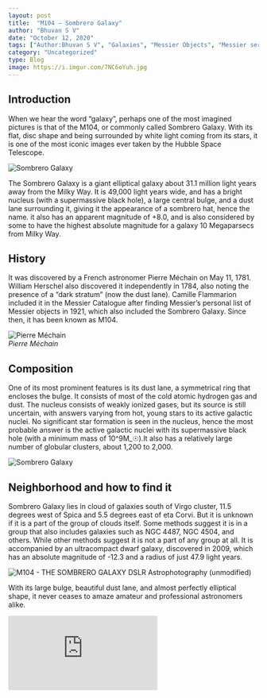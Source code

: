 ```yaml
---
layout: post
title:  "M104 – Sombrero Galaxy"
author: "Bhuvan S V"
date: "October 12, 2020"
tags: ["Author:Bhuvan S V", "Galaxies", "Messier Objects", "Messier series", "Observations", "SEDS Celestia", "Skywatching", "Sombrero Galaxy"]
category: "Uncategorized"
type: Blog
image: https://i.imgur.com/7NC6oYuh.jpg
---
```


## Introduction

When we hear the word “galaxy”, perhaps one of the most imagined pictures is that of the M104, or commonly called Sombrero Galaxy. With its flat, disc shape and being surrounded by white light coming from its stars, it is one of the most iconic images ever taken by the Hubble Space Telescope.

![Sombrero Galaxy](https://i.imgur.com/zSxgRN2h.png)

The Sombrero Galaxy is a giant elliptical galaxy about 31.1 million light years away from the Milky Way. It is 49,000 light years wide, and has a bright nucleus (with a supermassive black hole), a large central bulge, and a dust lane surrounding it, giving it the appearance of a sombrero hat, hence the name. it also has an apparent magnitude of +8.0, and is also considered by some to have the highest absolute magnitude for a galaxy 10 Megaparsecs from Milky Way.

## History

It was discovered by a French astronomer Pierre Méchain on May 11, 1781. William Herschel also discovered it independently in 1784, also noting the presence of a “dark stratum” (now the dust lane). Camille Flammarion included it in the Messier Catalogue after finding Messier’s personal list of Messier objects in 1921, which also included the Sombrero Galaxy. Since then, it has been known as M104.

![Pierre Méchain](https://i.imgur.com/ywDC6MKl.png)
\
*Pierre Méchain*

## Composition

One of its most prominent features is its dust lane, a symmetrical ring that encloses the bulge. It consists of most of the cold atomic hydrogen gas and dust. The nucleus consists of weakly ionized gases, but its source is still uncertain, with answers varying from hot, young stars to its active galactic nuclei. No significant star formation is seen in the nucleus, hence the most probable answer is the active galactic nuclei with its supermassive black hole (with a minimum mass of 10^9M_☉).It also has a relatively large number of globular clusters, about 1,200 to 2,000.

![Sombrero Galaxy](https://i.imgur.com/FtBHW9xh.png)

## Neighborhood and how to find it

Sombrero Galaxy lies in cloud of galaxies south of Virgo cluster, 11.5 degrees west of Spica and 5.5 degrees east of eta Corvi. But it is unknown if it is a part of the group of clouds itself. Some methods suggest it is in a group that also includes galaxies such as NGC 4487, NGC 4504, and others. While other methods suggest it is not a part of any group at all. It is accompanied by an ultracompact dwarf galaxy, discovered in 2009, which has an absolute magnitude of -12.3 and a radius of just 47.9 light years.

![M104 - THE SOMBRERO GALAXY DSLR Astrophotography (unmodified)](https://i.imgur.com/KIRLC8Ph.png)

With its large bulge, beautiful dust lane, and almost perfectly elliptical shape, it never ceases to amaze amateur and professional astronomers alike.

<div class="video-container">
<iframe src="https://www.youtube.com/embed/I4NyGLHy2Rk" title="YouTube video player" frameborder="0" allow="accelerometer; autoplay; clipboard-write; encrypted-media; gyroscope; picture-in-picture" allowfullscreen></iframe>
</div>
